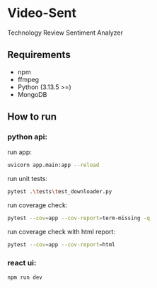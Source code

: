 # Video-Sent

Technology Review Sentiment Analyzer

## Requirements

- npm
- ffmpeg
- Python (3.13.5 >=)
- MongoDB

## How to run

### python api:

run app:

```bash
uvicorn app.main:app --reload
```

run unit tests:

```bash
pytest .\tests\test_downloader.py
```

run coverage check:

```bash
pytest --cov=app --cov-report=term-missing -q
```

run coverage check with html report:

```bash
pytest --cov=app --cov-report=html
```

### react ui:

```bash
npm run dev
```
